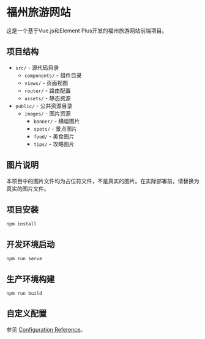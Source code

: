 # 福州旅游网站

这是一个基于Vue.js和Element Plus开发的福州旅游网站前端项目。

## 项目结构
- `src/` - 源代码目录
  - `components/` - 组件目录
  - `views/` - 页面视图
  - `router/` - 路由配置
  - `assets/` - 静态资源
- `public/` - 公共资源目录
  - `images/` - 图片资源
    - `banner/` - 横幅图片
    - `spots/` - 景点图片
    - `food/` - 美食图片
    - `tips/` - 攻略图片

## 图片说明
本项目中的图片文件均为占位符文件，不是真实的图片。在实际部署前，请替换为真实的图片文件。

## 项目安装
```
npm install
```

## 开发环境启动
```
npm run serve
```

## 生产环境构建
```
npm run build
```

## 自定义配置
参见 [Configuration Reference](https://cli.vuejs.org/config/)。
